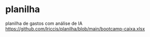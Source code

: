 # planilha
planilha de gastos com análise de IA
https://github.com/lriccis/planilha/blob/main/bootcamp-caixa.xlsx
